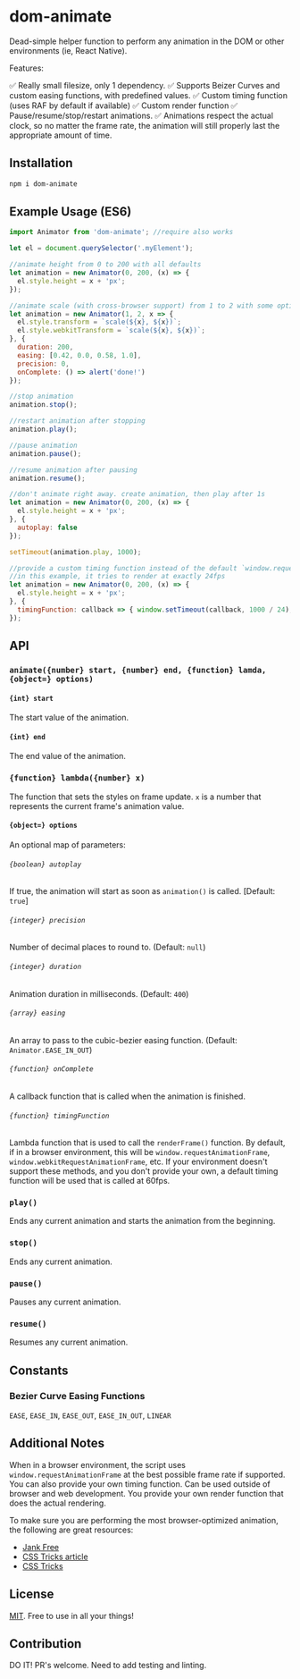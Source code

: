 # dom-animate
Dead-simple helper function to perform any animation in the DOM or other environments 
(ie, React Native). 

Features:

✅ Really small filesize, only 1 dependency.
✅ Supports Beizer Curves and custom easing functions, with predefined values.
✅ Custom timing function (uses RAF by default if available)
✅ Custom render function
✅ Pause/resume/stop/restart animations.
✅ Animations respect the actual clock, so no matter the frame rate, the animation will still properly last the appropriate amount of time.

## Installation

```bash
npm i dom-animate
```

## Example Usage (ES6)

```javascript
import Animator from 'dom-animate'; //require also works

let el = document.querySelector('.myElement');

//animate height from 0 to 200 with all defaults
let animation = new Animator(0, 200, (x) => {
  el.style.height = x + 'px';
});

//animate scale (with cross-browser support) from 1 to 2 with some options
let animation = new Animator(1, 2, x => {
  el.style.transform = `scale(${x}, ${x})`;
  el.style.webkitTransform = `scale(${x}, ${x})`;
}, {
  duration: 200,
  easing: [0.42, 0.0, 0.58, 1.0],
  precision: 0,
  onComplete: () => alert('done!')
});

//stop animation
animation.stop();

//restart animation after stopping
animation.play();

//pause animation
animation.pause();

//resume animation after pausing
animation.resume();

//don't animate right away. create animation, then play after 1s
let animation = new Animator(0, 200, (x) => {
  el.style.height = x + 'px';
}, {
  autoplay: false
});

setTimeout(animation.play, 1000);

//provide a custom timing function instead of the default `window.requestAnimationFrame`
//in this example, it tries to render at exactly 24fps
let animation = new Animator(0, 200, (x) => {
  el.style.height = x + 'px';
}, {
  timingFunction: callback => { window.setTimeout(callback, 1000 / 24); }
});
```

## API

### `animate({number} start, {number} end, {function} lamda, {object=} options)`

#### `{int} start`

The start value of the animation.

#### `{int} end`

The end value of the animation.

### `{function} lambda({number} x)`

The function that sets the styles on frame update. `x` is a number that 
represents the current frame's animation value.

#### `{object=} options`

An optional map of parameters:

###### `{boolean} autoplay`

If true, the animation will start as soon as `animation()` is called. [Default: `true`]

###### `{integer} precision`

Number of decimal places to round to. (Default: `null`)

###### `{integer} duration`

Animation duration in milliseconds. (Default: `400`)

###### `{array} easing`

An array to pass to the cubic-bezier easing function. (Default: `Animator.EASE_IN_OUT`)

###### `{function} onComplete`

A callback function that is called when the animation is finished.

###### `{function} timingFunction`

Lambda function that is used to call the `renderFrame()` function. By default, if in a browser
environment, this will be `window.requestAnimationFrame`, `window.webkitRequestAnimationFrame`,
etc. If your environment doesn't support these methods, and you don't provide your own,
a default timing function will be used that is called at 60fps.

### `play()`

Ends any current animation and starts the animation from the beginning. 

### `stop()`

Ends any current animation.

### `pause()`

Pauses any current animation.

### `resume()`

Resumes any current animation.

## Constants

### Bezier Curve Easing Functions

`EASE`, `EASE_IN`, `EASE_OUT`, `EASE_IN_OUT`, `LINEAR`

## Additional Notes

When in a browser environment, the script uses `window.requestAnimationFrame` at the best 
possible frame rate if supported. You can also provide your own timing function. Can be used 
outside of browser and web development. You provide your own render function that does the
actual rendering.

To make sure you are performing the most browser-optimized animation, the following are great 
resources:

- [Jank Free](http://jankfree.org/)
- [CSS Tricks article](https://css-tricks.com/tale-of-animation-performance/)
- [CSS Tricks](https://css-tricks.com)

## License

[MIT](https://github.com/mhweiner/mr-router/blob/master/LICENSE). Free to use in all your things!

## Contribution

DO IT! PR's welcome. Need to add testing and linting.